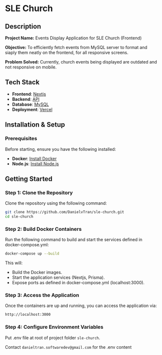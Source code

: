 # SLE Church

## Description

**Project Name:** Events Display Application for SLE Church (Frontend)

**Objective:** To efficiently fetch events from MySQL server to format and siaply them neatly on the frontend, for all responsive screens.

**Problem Solved:** Currently, church events being displayed are outdated and not responsive on mobile.

## Tech Stack

- **Frontend**: [Nextjs](https://nextjs.org/docs)
- **Backend**: [API](https://nextjs.org/docs/app/building-your-application/routing/route-handlers)
- **Database**: [MySQL](https://dev.mysql.com/doc/)
- **Deployment**: [Vercel](https://vercel.com/docs)

## Installation & Setup

### Prerequisites

Before starting, ensure you have the following installed:

- **Docker**: [Install Docker](https://docs.docker.com/get-started/get-docker/)
- **Node.js**: [Install Node.js](https://nodejs.org/)

## Getting Started

### Step 1: Clone the Repository

Clone the repository using the following command:

```bash
git clone https://github.com/DanielvTran/sle-church.git
cd sle-church
```

### Step 2: Build Docker Containers

Run the following command to build and start the services defined in docker-compose.yml:

```bash
docker-compose up --build
```

This will:

- Build the Docker images.
- Start the application services (Nextjs, Prisma).
- Expose ports as defined in docker-compose.yml (localhost:3000).

### Step 3: Access the Application

Once the containers are up and running, you can access the application via:

```bash
http://localhost:3000
```

### Step 4: Configure Environment Variables

Put .env file at root of project folder `sle-church`.

Contact `danieltran.softwaredev@gmail.com` for the .env content

